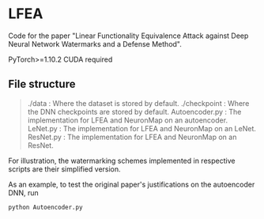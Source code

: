 # LFEA

Code for the paper "Linear Functionality Equivalence Attack against Deep Neural Network Watermarks and a Defense Method". 

PyTorch>=1.10.2
CUDA required

## File structure
> ./data : Where the dataset is stored by default.
> ./checkpoint : Where the DNN checkpoints are stored by default.
> Autoencoder.py : The implementation for LFEA and NeuronMap on an autoencoder.
> LeNet.py : The implementation for LFEA and NeuronMap on an LeNet.
> ResNet.py : The implementation for LFEA and NeuronMap on an ResNet.

For illustration, the watermarking schemes implemented in respective scripts are their simplified version. 

As an example, to test the original paper's justifications on the autoencoder DNN, run 

`python Autoencoder.py`
